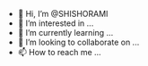 - 👋 Hi, I’m @SHISHORAMI
- 👀 I’m interested in ...
- 🌱 I’m currently learning ...
- 💞️ I’m looking to collaborate on ...
- 📫 How to reach me ...

<!---
SHISHORAMI/SHISHORAMI is a ✨ special ✨ repository because its `README.md` (this file) appears on your GitHub profile.
You can click the Preview link to take a look at your changes.
--->
